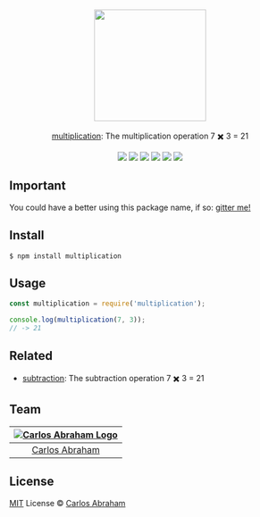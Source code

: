 <p align="center">
	<br>
	<a href="https://npmjs.com/package/multiplication"><img src="https://cdn.abranhe.com/projects/multiplication/logo.svg" width="200"></a>
	<br>
	<br>
	<a href="https://npmjs.com/multiplication">multiplication</a>: The multiplication operation 7 ✖️ 3 = 21
	<br>
</p>

<p align="center">
	<a href="https://travis-ci.org/abranhe/multiplication"><img src="https://img.shields.io/travis/abranhe/multiplication.svg?logo=travis" /></a>
	<a href="https://github.com/abranhe"><img src="https://abranhe.com/badge.svg"></a>
	<a href="https://cash.me/$abranhe"><img src="https://cdn.abranhe.com/badges/cash-me.svg"></a>
	<a href="https://patreon.com/abranhe"><img src="https://cdn.abranhe.com/badges/patreon.svg" /></a>
	<a href="https://github.com/abranhe/multiplication/blob/master/license"><img src="https://img.shields.io/github/license/abranhe/multiplication.svg" /></a>
  <a href="https://npmjs.com/package/multiplication"><img src="https://img.shields.io/npm/v/multiplication.svg"></a>
</p>

## Important

You could have a better using this package name, if so: [gitter me!](https://gitter.im/abranhe)

## Install

```
$ npm install multiplication
```

## Usage

```js
const multiplication = require('multiplication');

console.log(multiplication(7, 3));
// -> 21
```

## Related

- [subtraction][subtraction]: The subtraction operation 7 ✖️ 3 = 21

## Team

|[![Carlos Abraham Logo][abranhe-img]][abranhe]|
| :-: |
| [Carlos Abraham][abranhe] |

## License

[MIT][license] License © [Carlos Abraham][abranhe]

<!-------------------- Links ------------------------>
[abranhe]: https://github.com/abranhe
[abranhe-img]: https://avatars3.githubusercontent.com/u/21347264?s=50
[license]: https://github.com/abranhe/multiplication/blob/master/license
[subtraction]: https://github.com/abranhe/subtraction
